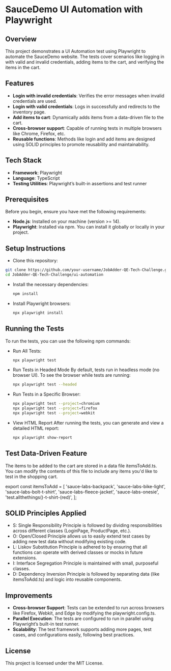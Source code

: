 # SauceDemo UI Automation with Playwright

## Overview

This project demonstrates a UI Automation test using Playwright to automate the SauceDemo website. The tests cover scenarios like logging in with valid and invalid credentials, adding items to the cart, and verifying the items in the cart.

## Features

- **Login with invalid credentials**: Verifies the error messages when invalid credentials are used.
- **Login with valid credentials**: Logs in successfully and redirects to the inventory page.
- **Add items to cart**: Dynamically adds items from a data-driven file to the cart.
- **Cross-browser support**: Capable of running tests in multiple browsers like Chrome, Firefox, etc.
- **Reusable functions**: Methods like login and add items are designed using SOLID principles to promote reusability and maintainability.

## Tech Stack

- **Framework**: Playwright
- **Language**: TypeScript
- **Testing Utilities**: Playwright’s built-in assertions and test runner

## Prerequisites

Before you begin, ensure you have met the following requirements:

- **Node.js**: Installed on your machine (version >= 14).
- **Playwright**: Installed via npm. You can install it globally or locally in your project.

## Setup Instructions

- Clone this repository:

```bash
git clone https://github.com/your-username/JobAdder-QE-Tech-Challenge.git
cd JobAdder-QE-Tech-Challenge/ui-automation
```

- Install the necessary dependencies:

  ```bash
  npm install

  ```

- Install Playwright browsers:
  ```bash
  npx playwright install
  ```

## Running the Tests

To run the tests, you can use the following npm commands:

- Run All Tests:

  ```bash
  npx playwright test

  ```

- Run Tests in Headed Mode
  By default, tests run in headless mode (no browser UI). To see the browser while tests are running:

  ```bash
  npx playwright test --headed

  ```

- Run Tests in a Specific Browser:

  ```bash
  npx playwright test --project=chromium
  npx playwright test --project=firefox
  npx playwright test --project=webkit

  ```

- View HTML Report
  After running the tests, you can generate and view a detailed HTML report:
  ```bash
  npx playwright show-report
  ```

## Test Data-Driven Feature

The items to be added to the cart are stored in a data file itemsToAdd.ts. You can modify the contents of this file to include any items you'd like to test in the shopping cart.

export const itemsToAdd = [
'sauce-labs-backpack',
'sauce-labs-bike-light',
'sauce-labs-bolt-t-shirt',
'sauce-labs-fleece-jacket',
'sauce-labs-onesie',
'test.allthethings()-t-shirt-(red)',
];

## SOLID Principles Applied

- S: Single Responsibility Principle is followed by dividing responsibilities across different classes (LoginPage, ProductPage, etc.).
- O: Open/Closed Principle allows us to easily extend test cases by adding new test data without modifying existing code.
- L: Liskov Substitution Principle is adhered to by ensuring that all functions can operate with derived classes or mocks in future extensions.
- I: Interface Segregation Principle is maintained with small, purposeful classes.
- D: Dependency Inversion Principle is followed by separating data (like itemsToAdd.ts) and logic into reusable components.

## Improvements

- **Cross-browser Support**: Tests can be extended to run across browsers like Firefox, Webkit, and Edge by modifying the playwright.config.ts.
- **Parallel Execution**: The tests are configured to run in parallel using Playwright’s built-in test runner.
- **Scalability**: The test framework supports adding more pages, test cases, and configurations easily, following best practices.

## License

This project is licensed under the MIT License.
